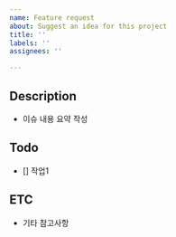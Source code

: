 ```yaml
---
name: Feature request
about: Suggest an idea for this project
title: ''
labels: ''
assignees: ''

---
```


## Description
- 이슈 내용 요약 작성

## Todo
- [] 작업1

## ETC
- 기타 참고사항
